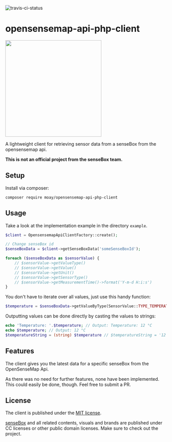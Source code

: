![travis-ci-status](https://travis-ci.org/moay/opensensemap-api-php-client.svg?branch=master)

# opensensemap-api-php-client

<img src="https://user-images.githubusercontent.com/3605512/62291810-2495bb80-b465-11e9-932e-2271f7e0167b.png?v=4&s=20" width="300">

A lightweight client for retrieving sensor data from a senseBox from the opensensemap api.

**This is not an official project from the senseBox team.**

## Setup

Install via composer:

```
composer require moay/opensensemap-api-php-client
```

## Usage

Take a look at the implementation example in the directory `example`.

```php
$client = OpensensemapApiClientFactory::create();

// Change senseBox id
$senseBoxData = $client->getSenseBoxData('someSenseBoxId');

foreach ($senseBoxData as $sensorValue) {
    // $sensorValue->getValueType()
    // $sensorValue->getValue()
    // $sensorValue->getUnit()
    // $sensorValue->getSensorType()
    // $sensorValue->getMeasurementTime()->format('Y-m-d H:i:s')
}
```

You don't have to iterate over all values, just use this handy function:

```php
$temperature = $senseBoxData->getValueByType(SensorValue::TYPE_TEMPERATURE);
```

Outputting values can be done directly by casting the values to strings:

```php
echo 'Temperature: '.$temperature; // Output: Temperature: 12 °C
echo $temperature; // Output: 12 °C
$temperatureString = (string) $temperature // $temperatureString = '12 °C' 
```

## Features

The client gives you the latest data for a specific senseBox from the OpenSenseMap Api.

As there was no need for further features, none have been implemented. This could easily be done, though. Feel free to submit a PR.

## License

The client is published under the [MIT license](LICENSE).

[senseBox](https://sensebox.de) and all related contents, visuals and brands are published under CC licenses or other public domain licenses.
Make sure to check out the project.
